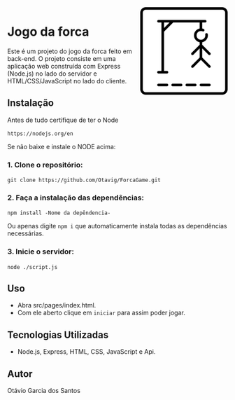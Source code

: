 <img src="src/imgs/icon.png" height="200px" align="right"/>

# Jogo da forca

Este é um projeto do jogo da forca feito em back-end. O projeto consiste em uma aplicação web construída com Express (Node.js) no lado do servidor e HTML/CSS/JavaScript no lado do cliente.

## Instalação

Antes de tudo certifique de ter o Node 
    
    https://nodejs.org/en
Se não baixe e instale o NODE acima:
    
### 1. Clone o repositório:

    git clone https://github.com/Otavig/ForcaGame.git

### 2. Faça a instalação das dependências:

    npm install -Nome da depêndencia-
Ou apenas digite `npm i` que automaticamente instala todas as dependências necessárias.

### 3. Inicie o servidor:

    node ./script.js
  
## Uso

- Abra src/pages/index.html.
- Com ele aberto clique em `iniciar` para assim poder jogar.

## Tecnologias Utilizadas

- Node.js, Express, HTML, CSS, JavaScript e Api.

## Autor

Otávio Garcia dos Santos
